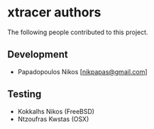 xtracer authors
===============

The following people contributed to this project.

Development
-----------

* Papadopoulos Nikos [<nikpapas@gmail.com>]

Testing
-------

* Kokkalhs Nikos (FreeBSD)
* Ntzoufras Kwstas (OSX)

